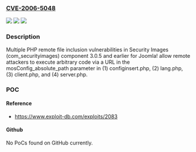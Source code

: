 ### [CVE-2006-5048](https://cve.mitre.org/cgi-bin/cvename.cgi?name=CVE-2006-5048)
![](https://img.shields.io/static/v1?label=Product&message=n%2Fa&color=blue)
![](https://img.shields.io/static/v1?label=Version&message=n%2Fa&color=blue)
![](https://img.shields.io/static/v1?label=Vulnerability&message=n%2Fa&color=brighgreen)

### Description

Multiple PHP remote file inclusion vulnerabilities in Security Images (com_securityimages) component 3.0.5 and earlier for Joomla! allow remote attackers to execute arbitrary code via a URL in the mosConfig_absolute_path parameter in (1) configinsert.php, (2) lang.php, (3) client.php, and (4) server.php.

### POC

#### Reference
- https://www.exploit-db.com/exploits/2083

#### Github
No PoCs found on GitHub currently.

